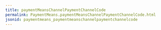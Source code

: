 ```yaml
---
title: paymentMeansChannelPaymentChannelCode
permalink: PaymentMeans.paymentMeansChannelPaymentChannelCode.html
jsonid: paymentmeans_paymentmeanschannelpaymentchannelcode
---
```

